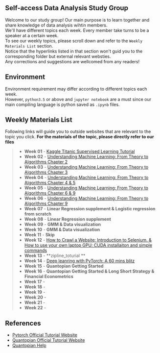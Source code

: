 ## Self-access Data Analysis Study Group
Welcome to our study group! Our main purpose is to learn together and share knowledge of data analysis wihtin members. <br />
We'll have different topics each week. Every member take turns to be a speaker at a certain week. <br />
To see our weekly topics, please scroll down and refer to the `Weekly Materials List` section. <br />
Notice that the hyperlinks listed in that section won't guid you to the corresponding folder but external relevant websties. <br />
Any corrections and suggestions are wellcomed from any readers! <br />

## Environment
Environment requirement may differ according to different topics each week. <br />
However, `python3.5` or above and `jupyter notebook` are a must since our main compiling language is python saved as `.ipynb` files.

## Weekly Materials List
Following links will guide you to outside websites that are relevant to the topic you click. **For the materials of the topic, please directly refer to our files**
> - **Week 01** - [Kaggle Titanic Supervised Learning Tutorial](https://www.kaggle.com/sashr07/kaggle-titanic-tutorial)
> - **Week 02** - [Understanding Machine Learning: From Theory to Algorithms Chapter 2](https://www.amazon.com/Understanding-Machine-Learning-Theory-Algorithms-ebook/dp/B00J8LQU8I)
> - **Week 03** - [Understanding Machine Learning: From Theory to Algorithms Chapter 3](https://www.amazon.com/Understanding-Machine-Learning-Theory-Algorithms-ebook/dp/B00J8LQU8I)
> - **Week 04** - [Understanding Machine Learning: From Theory to Algorithms Chapter 4 & 5](https://www.amazon.com/Understanding-Machine-Learning-Theory-Algorithms-ebook/dp/B00J8LQU8I)
> - **Week 05** - [Understanding Machine Learning: From Theory to Algorithms Chapter 6 & 9](https://www.amazon.com/Understanding-Machine-Learning-Theory-Algorithms-ebook/dp/B00J8LQU8I)
> - **Week 06** - [Understanding Machine Learning: From Theory to Algorithms Chapter 9](https://www.amazon.com/Understanding-Machine-Learning-Theory-Algorithms-ebook/dp/B00J8LQU8I)
> - **Week 07** - **Linear Regression supplement & Logistic regression from scratch**
> - **Week 08** - **Linear Regression supplement**
> - **Week 09** - **GMM & Data visualization**
> - **Week 10** - **GMM & Data visualization**
> - **Week 11** - **Skip**
> - **Week 12** - [How to Crawl a Website: Introduction to Selenium. & How to use your own laptop GPU: CUDA installaiton and simple commands](https://github.com/wkCircle/DA_group/tree/master/week_12)
> - **Week 13** - **zipline_toturial **
> - **Week 14** - [Deep leanring with PyTorch: A 60 mins blitz](https://pytorch.org/tutorials/beginner/deep_learning_60min_blitz.html)
> - **Week 15** - **Quantopian Getting Started**
> - **Week 16** - **Quantopian Getting Started & Long Short Strategy & Financial Econometrics**
> - **Week 17** -
> - **Week 18** -
> - **Week 19** -
> - **Week 20** -
> - **Week 21** -
> - **Week 22** -

## References
- [Pytorch Official Tutorial Website](https://pytorch.org/tutorials/)
- [Quantopian Official Tutorial Website](https://www.quantopian.com/tutorials)
- [Quantopian Help](https://www.quantopian.com/help)

